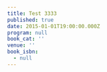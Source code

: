```yaml
---
title: Test 3333
published: true
date: 2015-01-01T19:00:00.000Z
program: null
book_cat: ''
venue: ''
book_isbn:
  - null
---
```


